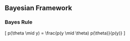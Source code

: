## Bayesian Framework

### Bayes Rule

\[
  p(\theta \mid y) = \frac{p(y \mid \theta) p(\theta)}{p(y)}
\]